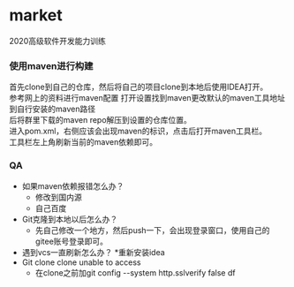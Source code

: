 # market
2020高级软件开发能力训练
### 使用maven进行构建
首先clone到自己的仓库，然后将自己的项目clone到本地后使用IDEA打开。  
参考网上的资料进行maven配置
打开设置找到maven更改默认的maven工具地址到自行安装的maven路径  
后将群里下载的maven repo解压到设置的仓库位置。  
进入pom.xml，右侧应该会出现maven的标识，点击后打开maven工具栏。  
工具栏左上角刷新当前的maven依赖即可。  

### QA

* 如果maven依赖报错怎么办？
  * 修改到国内源
  * 自己百度
* Git克隆到本地以后怎么办？
  * 先自己修改一个地方，然后push一下，会出现登录窗口，使用自己的gitee账号登录即可。
* 遇到vcs一直刷新怎么办？
  *重新安装idea
* Git clone clone unable to access
  * 在clone之前加git config --system http.sslverify false
  df